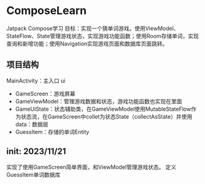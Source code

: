 # ComposeLearn
Jatpack Compose学习
目标：实现一个猜单词游戏。使用ViewModel、StateFlow、State管理游戏状态，实现游戏功能函数；使用Room存储单词，实现查询和新增功能；使用Navigation实现游戏页面和数据库页面跳转。

## 项目结构
MainActivity：主入口
ui
- GameScreen：游戏屏幕
- GameViewModel：管理游戏数据和状态，游戏功能函数也实现在里面
- GameUiState：状态辅助类，在GameViewModel使用MutableStateFlow作为状态流，在GameScreen中collet为状态State（collectAsState）并使用
data：数据层
- GuessItem：存储的单词Entity

## init: 2023/11/21
实现了使用GameScreen简单界面，和ViewModel管理游戏状态。
定义GuessItem单词数据库
